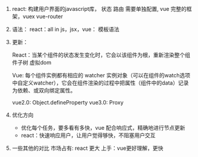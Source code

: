 1. react: 构建用户界面的javascript库， 状态 路由 需要单独配置, vue 完整的框架，vuex vue-router

2. 语法： react：all in js，jsx，vue： 模板语法

3. 更新：

    React：当某个组件的状态发生变化时，它会以该组件为根，重新渲染整个组件子树
    虚拟dom


    Vue: 每个组件实例都有相应的 watcher 实例对象（可以在组件的watch选项中自定义watcher），它会在组件渲染的过程中把属性（组件中的data）记录为依赖、或双向绑定属性。

    vue2.0: Object.defineProperty
    vue3.0: Proxy

4. 优化方向
    - 优化每个任务，要多看有多快，vue 配合响应式，精确地进行节点更新
    - react：快速响应用户，让用户觉得够快，不阻塞用户交互


5. 一些其他的对比
   市场占有: react 更大
   上手：vue更好理解，更快

